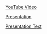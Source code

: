 [YouTube Video](https://youtu.be/jcsmgUUGuos)

[Presentation](https://dimonwhite-presentation.netlify.app/)

[Presentation Text](https://yadi.sk/i/4TkZW0Bpde0JTA)
